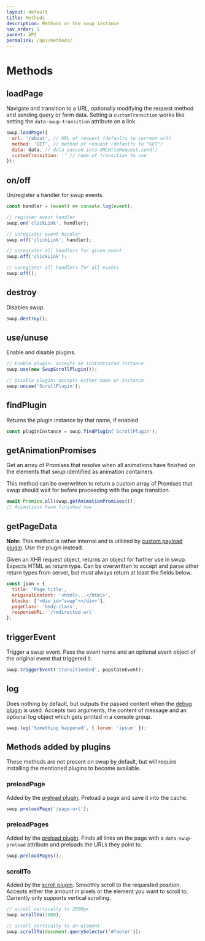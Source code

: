 ```yaml
---
layout: default
title: Methods
description: Methods on the swup instance
nav_order: 1
parent: API
permalink: /api/methods/
---
```


# Methods

## loadPage

Navigate and transition to a URL, optionally modifying the request method and sending query or form data. Setting a `customTransition` works like setting the `data-swup-transition` attribute on a link.

```javascript
swup.loadPage({
  url: '/about', // URL of request (defaults to current url)
  method: 'GET', // method of request (defaults to "GET")
  data: data, // data passed into XMLHttpRequest.send()
  customTransition: '' // name of transition to use
});
```

## on/off

Un/register a handler for swup events.

```javascript
const handler = (event) => console.log(event);

// register event handler
swup.on('clickLink', handler);

// unregister event handler
swup.off('clickLink', handler);

// unregister all handlers for given event
swup.off('clickLink');

// unregister all handlers for all events
swup.off();
```

## destroy

Disables swup.

```javascript
swup.destroy();
```

## use/unuse

Enable and disable plugins.

```javascript
// Enable plugin: accepts an instantiated instance
swup.use(new SwupScrollPlugin());

// Disable plugin: accepts either name or instance
swup.unuse('ScrollPlugin');
```

## findPlugin

Returns the plugin instance by that name, if enabled.

```javascript
const pluginInstance = swup.findPlugin('ScrollPlugin');
```

## getAnimationPromises

Get an array of Promises that resolve when all animations have finished on the elements that swup identified as animation containers.

This method can be overwritten to return a custom array of Promises that swup should wait for before proceeding with the page transition.

```javascript
await Promise.all(swup.getAnimationPromises());
// Animations have finished now
```

## getPageData

**Note:** This method is rather internal and is utilized by [custom payload plugin](/plugins/custom-payload-plugin). Use the plugin instead.

Given an XHR request object, returns an object for further use in swup. Expects HTML as return type. Can be overwritten to accept and parse other return types from server, but must always return at least the fields below.

```javascript
const json = {
  title: 'Page title',
  originalContent: '<html>...</html>',
  blocks: ['<div id="swup"></div>'],
  pageClass: 'body-class',
  responseURL: '/redirected-url'
};
```

## triggerEvent

Trigger a swup event. Pass the event name and an optional event object of the original event that triggered it.

```javascript
swup.triggerEvent('transitionEnd', popstateEvent);
```

## log

Does nothing by default, but outputs the passed content when the [debug plugin](/plugins/debug-plugin) is used.
Accepts two arguments, the content of message and an optional log object which gets printed in a console group.

```javascript
swup.log('Something happened', { lorem: 'ipsum' });
```

## Methods added by plugins

These methods are not present on swup by default, but will require installing the mentioned plugins to become available.

### preloadPage

Added by the [preload plugin](/plugins/preload-plugin).
Preload a page and save it into the cache.

```javascript
swup.preloadPage('/page-url');
```

### preloadPages

Added by the [preload plugin](/plugins/preload-plugin).
Finds all links on the page with a `data-swup-preload` attribute and preloads the URLs they point to.

```javascript
swup.preloadPages();
```

### scrollTo

Added by the [scroll plugin](/plugins/scroll-plugin).
Smoothly scroll to the requested position. Accepts either the amount in pixels or the element you want to scroll to.
Currently only supports vertical scrolling.

```javascript
// scroll vertically to 2000px
swup.scrollTo(2000);

// scroll vertically to an element
swup.scrollTo(document.querySelector('#footer'));
```
